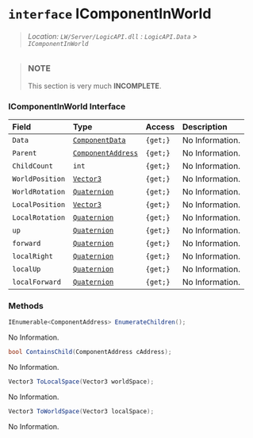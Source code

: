 # `interface` IComponentInWorld
> ###### Location: `LW/Server/LogicAPI.dll` : `LogicAPI.Data` > `IComponentInWorld`

> ### NOTE
> This section is very much **INCOMPLETE**.

### IComponentInWorld Interface
|      Field      |                                   Type                                   |  Access  |   Description   |
| :-------------- | :----------------------------------------------------------------------- | :------- | :-------------- |
| `Data`          | [`ComponentData`](./CS-ComponentData.md)                                 | `{get;}` | No Information. |
| `Parent`        | [`ComponentAddress`](./CS-ComponentAddress.md)                           | `{get;}` | No Information. |
| `ChildCount`    | `int`                                                                    | `{get;}` | No Information. |
| `WorldPosition` | [`Vector3`](https://docs.unity3d.com/ScriptReference/Vector3.html)       | `{get;}` | No Information. |
| `WorldRotation` | [`Quaternion`](https://docs.unity3d.com/ScriptReference/Quaternion.html) | `{get;}` | No Information. |
| `LocalPosition` | [`Vector3`](https://docs.unity3d.com/ScriptReference/Vector3.html)       | `{get;}` | No Information. |
| `LocalRotation` | [`Quaternion`](https://docs.unity3d.com/ScriptReference/Quaternion.html) | `{get;}` | No Information. |
| `up`            | [`Quaternion`](https://docs.unity3d.com/ScriptReference/Quaternion.html) | `{get;}` | No Information. |
| `forward`       | [`Quaternion`](https://docs.unity3d.com/ScriptReference/Quaternion.html) | `{get;}` | No Information. |
| `localRight`    | [`Quaternion`](https://docs.unity3d.com/ScriptReference/Quaternion.html) | `{get;}` | No Information. |
| `localUp`       | [`Quaternion`](https://docs.unity3d.com/ScriptReference/Quaternion.html) | `{get;}` | No Information. |
| `localForward`  | [`Quaternion`](https://docs.unity3d.com/ScriptReference/Quaternion.html) | `{get;}` | No Information. |

### Methods

```cs
IEnumerable<ComponentAddress> EnumerateChildren();
```
No Information.
&nbsp;
```cs
bool ContainsChild(ComponentAddress cAddress);
```
No Information.
&nbsp;
```cs
Vector3 ToLocalSpace(Vector3 worldSpace);
```
No Information.
&nbsp;
```cs
Vector3 ToWorldSpace(Vector3 localSpace);
```
No Information.